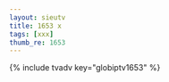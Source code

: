 ```yaml
--- 
layout: sieutv
title: 1653 x
tags: [xxx]
thumb_re: 1653
---
```

{% include tvadv key="globiptv1653" %} 
